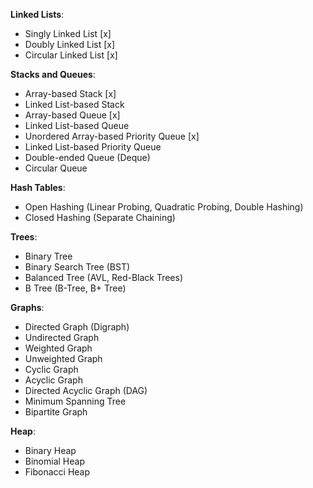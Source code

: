 **Linked Lists**:
   - Singly Linked List [x]
   - Doubly Linked List [x]
   - Circular Linked List [x]

**Stacks and Queues**:
   - Array-based Stack [x]
   - Linked List-based Stack
   - Array-based Queue [x]
   - Linked List-based Queue
   - Unordered Array-based Priority Queue [x]
   - Linked List-based Priority Queue
   - Double-ended Queue (Deque)
   - Circular Queue

**Hash Tables**:
   - Open Hashing (Linear Probing, Quadratic Probing, Double Hashing)
   - Closed Hashing (Separate Chaining)

**Trees**:
   - Binary Tree
   - Binary Search Tree (BST)
   - Balanced Tree (AVL, Red-Black Trees)
   - B Tree (B-Tree, B+ Tree)

**Graphs**:
   - Directed Graph (Digraph)
   - Undirected Graph
   - Weighted Graph
   - Unweighted Graph
   - Cyclic Graph
   - Acyclic Graph
   - Directed Acyclic Graph (DAG)
   - Minimum Spanning Tree
   - Bipartite Graph

**Heap**:
   - Binary Heap
   - Binomial Heap
   - Fibonacci Heap


